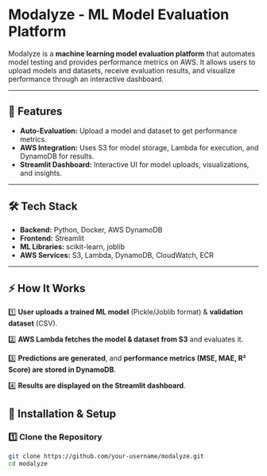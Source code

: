 # **Modalyze - ML Model Evaluation Platform**

Modalyze is a **machine learning model evaluation platform** that automates model testing and provides performance metrics on AWS. It allows users to upload models and datasets, receive evaluation results, and visualize performance through an interactive dashboard.

---

## **🚀 Features**
- **Auto-Evaluation:** Upload a model and dataset to get performance metrics.
- **AWS Integration:** Uses S3 for model storage, Lambda for execution, and DynamoDB for results.
- **Streamlit Dashboard:** Interactive UI for model uploads, visualizations, and insights.

---

## **🛠️ Tech Stack**
- **Backend:** Python, Docker, AWS DynamoDB
- **Frontend:** Streamlit
- **ML Libraries:** scikit-learn, joblib
- **AWS Services:** S3, Lambda, DynamoDB, CloudWatch, ECR

---


## **⚡ How It Works**

1️⃣ **User uploads a trained ML model** (Pickle/Joblib format) & **validation dataset** (CSV).  

2️⃣ **AWS Lambda fetches the model & dataset from S3** and evaluates it.  

3️⃣ **Predictions are generated**, and **performance metrics (MSE, MAE, R² Score) are stored in DynamoDB**.  

4️⃣ **Results are displayed on the Streamlit dashboard**.  



## **📌 Installation & Setup**

### **1️⃣ Clone the Repository**
```bash
git clone https://github.com/your-username/modalyze.git
cd modalyze
